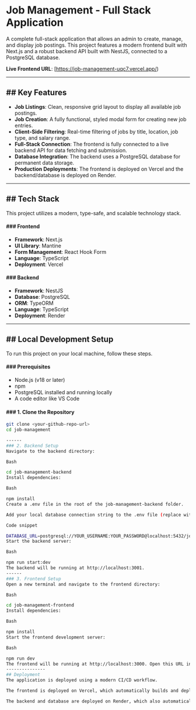 # Job Management - Full Stack Application

A complete full-stack application that allows an admin to create, manage, and display job postings. This project features a modern frontend built with Next.js and a robust backend API built with NestJS, connected to a PostgreSQL database.

**Live Frontend URL**: [https://job-management-uqc7.vercel.app/) 

---
## ## Key Features

* **Job Listings**: Clean, responsive grid layout to display all available job postings.
* **Job Creation**: A fully functional, styled modal form for creating new job entries.
* **Client-Side Filtering**: Real-time filtering of jobs by title, location, job type, and salary range.
* **Full-Stack Connection**: The frontend is fully connected to a live backend API for data fetching and submission.
* **Database Integration**: The backend uses a PostgreSQL database for permanent data storage.
* **Production Deployments**: The frontend is deployed on Vercel and the backend/database is deployed on Render.

---
## ## Tech Stack

This project utilizes a modern, type-safe, and scalable technology stack.

#### ### Frontend
* **Framework**: Next.js
* **UI Library**: Mantine
* **Form Management**: React Hook Form
* **Language**: TypeScript
* **Deployment**: Vercel

#### ### Backend
* **Framework**: NestJS
* **Database**: PostgreSQL
* **ORM**: TypeORM
* **Language**: TypeScript
* **Deployment**: Render

---
## ## Local Development Setup

To run this project on your local machine, follow these steps.

#### ### Prerequisites
* Node.js (v18 or later)
* npm
* PostgreSQL installed and running locally
* A code editor like VS Code

#### ### 1. Clone the Repository
```bash
git clone <your-github-repo-url>
cd job-management

------
### 2. Backend Setup
Navigate to the backend directory:

Bash

cd job-management-backend
Install dependencies:

Bash

npm install
Create a .env file in the root of the job-management-backend folder.

Add your local database connection string to the .env file (replace with your credentials):

Code snippet

DATABASE_URL=postgresql://YOUR_USERNAME:YOUR_PASSWORD@localhost:5432/job_management
Start the backend server:

Bash

npm run start:dev
The backend will be running at http://localhost:3001.
------
### 3. Frontend Setup
Open a new terminal and navigate to the frontend directory:

Bash

cd job-management-frontend
Install dependencies:

Bash

npm install
Start the frontend development server:

Bash

npm run dev
The frontend will be running at http://localhost:3000. Open this URL in your browser to see the application.
---------------
## Deployment
The application is deployed using a modern CI/CD workflow.

The frontend is deployed on Vercel, which automatically builds and deploys any changes pushed to the main branch of the GitHub repository.

The backend and database are deployed on Render, which also automatically deploys changes pushed to the main branch.


